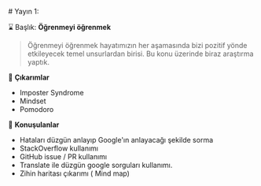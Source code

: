 # Yayın 1:

:hourglass: Başlık: **Öğrenmeyi öğrenmek**

> Öğrenmeyi öğrenmek hayatımızın her aşamasında bizi pozitif yönde etkileyecek temel unsurlardan birisi. Bu konu üzerinde biraz araştırma yaptık.

:dizzy: **Çıkarımlar**

- Imposter Syndrome
- Mindset
- Pomodoro

:mega: **Konuşulanlar**

- Hataları düzgün anlayıp Google'ın anlayacağı şekilde sorma
- StackOverflow kullanımı
- GitHub issue / PR kullanımı
- Translate ile düzgün google sorguları kullanımı.
- Zihin haritası çıkarımı ( Mind map)
